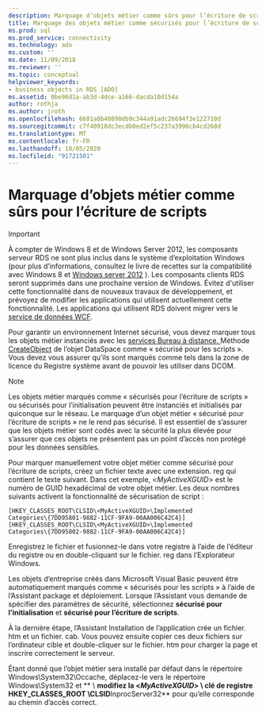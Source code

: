 ```yaml
---
description: Marquage d’objets métier comme sûrs pour l’écriture de scripts
title: Marquage des objets métier comme sécurisés pour l’écriture de scripts | Microsoft Docs
ms.prod: sql
ms.prod_service: connectivity
ms.technology: ado
ms.custom: ''
ms.date: 11/09/2018
ms.reviewer: ''
ms.topic: conceptual
helpviewer_keywords:
- business objects in RDS [ADO]
ms.assetid: 0be98d1a-ab3d-4dce-a166-dacda10d154a
author: rothja
ms.author: jroth
ms.openlocfilehash: 6681a0b40890db9c344a91adc26694f3e122710d
ms.sourcegitcommit: c7f40918dc3ecdb0ed2ef5c237a3996cb4cd268d
ms.translationtype: MT
ms.contentlocale: fr-FR
ms.lasthandoff: 10/05/2020
ms.locfileid: "91721501"
---
```

# <a name="marking-business-objects-as-safe-for-scripting"></a>Marquage d’objets métier comme sûrs pour l’écriture de scripts
> [!IMPORTANT]
>  À compter de Windows 8 et de Windows Server 2012, les composants serveur RDS ne sont plus inclus dans le système d’exploitation Windows (pour plus d’informations, consultez le livre de recettes sur la compatibilité avec Windows 8 et [Windows server 2012](https://www.microsoft.com/download/details.aspx?id=27416) ). Les composants clients RDS seront supprimés dans une prochaine version de Windows. Évitez d'utiliser cette fonctionnalité dans de nouveaux travaux de développement, et prévoyez de modifier les applications qui utilisent actuellement cette fonctionnalité. Les applications qui utilisent RDS doivent migrer vers le [service de données WCF](/dotnet/framework/wcf/).  
  
 Pour garantir un environnement Internet sécurisé, vous devez marquer tous les objets métier instanciés avec les [services Bureau à distance. ](../../reference/rds-api/dataspace-object-rds.md) Méthode [CreateObject](../../reference/rds-api/createobject-method-rds.md) de l’objet DataSpace comme « sécurisé pour les scripts ». Vous devez vous assurer qu’ils sont marqués comme tels dans la zone de licence du Registre système avant de pouvoir les utiliser dans DCOM.  
  
> [!NOTE]
>  Les objets métier marqués comme « sécurisés pour l’écriture de scripts » ou sécurisés pour l’initialisation peuvent être instanciés et initialisés par quiconque sur le réseau. Le marquage d’un objet métier « sécurisé pour l’écriture de scripts » ne le rend pas sécurisé. Il est essentiel de s’assurer que les objets métier sont codés avec la sécurité la plus élevée pour s’assurer que ces objets ne présentent pas un point d’accès non protégé pour les données sensibles.  
  
 Pour marquer manuellement votre objet métier comme sécurisé pour l’écriture de scripts, créez un fichier texte avec une extension. reg qui contient le texte suivant. Dans cet exemple, \<*MyActiveXGUID*> est le numéro de GUID hexadécimal de votre objet métier. Les deux nombres suivants activent la fonctionnalité de sécurisation de script :  
  
```console
[HKEY_CLASSES_ROOT\CLSID\<MyActiveXGUID>\Implemented   
Categories\{7DD95801-9882-11CF-9FA9-00AA006C42C4}]  
[HKEY_CLASSES_ROOT\CLSID\<MyActiveXGUID>\Implemented   
Categories\{7DD95802-9882-11CF-9FA9-00AA006C42C4}]  
```  
  
 Enregistrez le fichier et fusionnez-le dans votre registre à l’aide de l’éditeur du registre ou en double-cliquant sur le fichier. reg dans l’Explorateur Windows.  
  
 Les objets d’entreprise créés dans Microsoft Visual Basic peuvent être automatiquement marqués comme « sécurisés pour les scripts » à l’aide de l’Assistant package et déploiement. Lorsque l’Assistant vous demande de spécifier des paramètres de sécurité, sélectionnez **sécurisé pour l’initialisation** et **sécurisé pour l’écriture de scripts**.  
  
 À la dernière étape, l’Assistant Installation de l’application crée un fichier. htm et un fichier. cab. Vous pouvez ensuite copier ces deux fichiers sur l’ordinateur cible et double-cliquer sur le fichier. htm pour charger la page et inscrire correctement le serveur.  
  
 Étant donné que l’objet métier sera installé par défaut dans le répertoire Windows\System32\Occache, déplacez-le vers le répertoire Windows\System32 et ** \\ **modifiez la \<*MyActiveXGUID*> \\ clé de registre HKEY_CLASSES_ROOT \CLSID**InprocServer32** pour qu’elle corresponde au chemin d’accès correct.